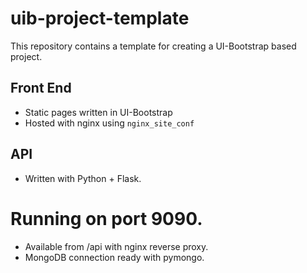 # uib-project-template

This repository contains a template for creating a UI-Bootstrap based project.

## Front End
* Static pages written in UI-Bootstrap
* Hosted with nginx using `nginx_site_conf`

## API
* Written with Python + Flask.
# Running on port 9090.
* Available from /api with nginx reverse proxy.
* MongoDB connection ready with pymongo.